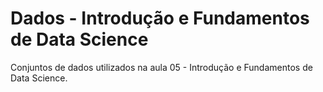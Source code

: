 # Dados - Introdução e Fundamentos de Data Science
Conjuntos de dados utilizados na aula 05 - Introdução e Fundamentos de Data Science.